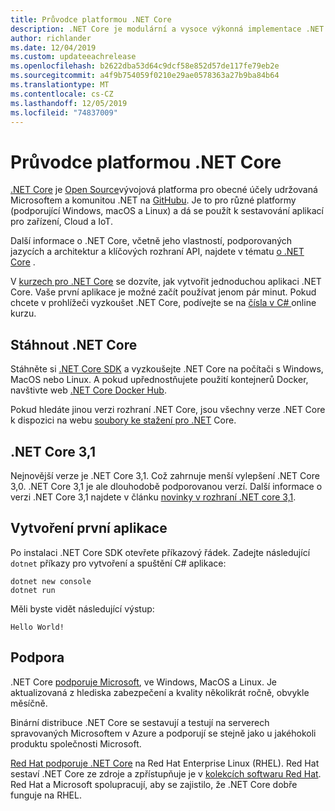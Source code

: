 ```yaml
---
title: Průvodce platformou .NET Core
description: .NET Core je modulární a vysoce výkonná implementace .NET pro vytváření aplikací pro Windows, Linux a Mac. Seznamte se s .NET Core, abyste mohli začít.
author: richlander
ms.date: 12/04/2019
ms.custom: updateeachrelease
ms.openlocfilehash: b2622dba53d64c9dcf58e852d57de117fe79eb2e
ms.sourcegitcommit: a4f9b754059f0210e29ae0578363a27b9ba84b64
ms.translationtype: MT
ms.contentlocale: cs-CZ
ms.lasthandoff: 12/05/2019
ms.locfileid: "74837009"
---
```

# <a name="net-core-guide"></a>Průvodce platformou .NET Core

[.NET Core](about.md) je [Open Source](https://github.com/dotnet/coreclr/blob/master/LICENSE.TXT)vývojová platforma pro obecné účely udržovaná Microsoftem a komunitou .NET na [GitHubu](https://github.com/dotnet/core). Je to pro různé platformy (podporující Windows, macOS a Linux) a dá se použít k sestavování aplikací pro zařízení, Cloud a IoT.

Další informace o .NET Core, včetně jeho vlastností, podporovaných jazycích a architektur a klíčových rozhraní API, najdete v tématu [o .NET Core](about.md) .

V [kurzech pro .NET Core](tutorials/index.md) se dozvíte, jak vytvořit jednoduchou aplikaci .NET Core. Vaše první aplikace je možné začít používat jenom pár minut. Pokud chcete v prohlížeči vyzkoušet .NET Core, podívejte se na [čísla v C# ](../csharp/tutorials/intro-to-csharp/numbers-in-csharp.yml) online kurzu.

## <a name="download-net-core"></a>Stáhnout .NET Core

Stáhněte si [.NET Core SDK](https://www.microsoft.com/net/download) a vyzkoušejte .NET Core na počítači s Windows, MacOS nebo Linux. A pokud upřednostňujete použití kontejnerů Docker, navštivte web [.NET Core Docker Hub](https://hub.docker.com/_/microsoft-dotnet-core/).

Pokud hledáte jinou verzi rozhraní .NET Core, jsou všechny verze .NET Core k dispozici na webu [soubory ke stažení pro .NET](https://dotnet.microsoft.com/download/dotnet-core) Core.

## <a name="net-core-31"></a>.NET Core 3,1

Nejnovější verze je .NET Core 3,1. Což zahrnuje menší vylepšení .NET Core 3,0. .NET Core 3,1 je ale dlouhodobě podporovanou verzí. Další informace o verzi .NET Core 3,1 najdete v článku [novinky v rozhraní .NET core 3,1](./whats-new/dotnet-core-3-1.md).

## <a name="create-your-first-application"></a>Vytvoření první aplikace

Po instalaci .NET Core SDK otevřete příkazový řádek. Zadejte následující `dotnet` příkazy pro vytvoření a spuštění C# aplikace:

```dotnetcli
dotnet new console
dotnet run
```

Měli byste vidět následující výstup:

```output
Hello World!
```

## <a name="support"></a>Podpora

.NET Core [podporuje Microsoft](https://dotnet.microsoft.com/platform/support/policy), ve Windows, MacOS a Linux. Je aktualizovaná z hlediska zabezpečení a kvality několikrát ročně, obvykle měsíčně.

Binární distribuce .NET Core se sestavují a testují na serverech spravovaných Microsoftem v Azure a podporují se stejně jako u jakéhokoli produktu společnosti Microsoft.

[Red Hat podporuje .NET Core](http://redhatloves.net/) na Red Hat Enterprise Linux (RHEL). Red Hat sestaví .NET Core ze zdroje a zpřístupňuje je v [kolekcích softwaru Red Hat](https://developers.redhat.com/products/softwarecollections/overview/). Red Hat a Microsoft spolupracují, aby se zajistilo, že .NET Core dobře funguje na RHEL.
